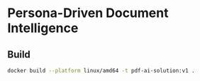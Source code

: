 # Persona-Driven Document Intelligence

## Build
```bash
docker build --platform linux/amd64 -t pdf-ai-solution:v1 .
